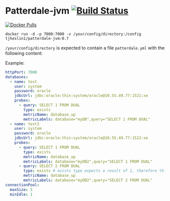 # Patterdale-jvm [![Build Status](https://travis-ci.org/tjheslin1/Patterdale-jvm.svg?branch=master)](https://travis-ci.org/tjheslin1/Patterdale-jvm)

[![Docker Pulls](https://img.shields.io/docker/pulls/tjheslin1/patterdale-jvm.svg?maxAge=604800)](https://hub.docker.com/r/tjheslin1/patterdale-jvm/)

`docker run -d -p 7000:7000 -v /your/config/directory:/config tjheslin1/patterdale-jvm:0.7`

`/your/config/directory` is expected to contain a file `patterdale.yml` with the following content:

Example:
```yml
httpPort: 7000
databases:
  - name: test
    user: system
    password: oracle
    jdbcUrl: jdbc:oracle:thin:system/oracle@10.55.49.77:1521:xe
    probes:
      - query: SELECT 1 FROM DUAL
        type: exists
        metricName: database_up
        metricLabels: database="myDB",query="SELECT 1 FROM DUAL"
  - name: test2
    user: system
    password: oracle
    jdbcUrl: jdbc:oracle:thin:system/oracle@10.55.49.77:1522:xe
    probes:
      - query: SELECT 1 FROM DUAL
        type: exists
        metricName: database_up
        metricLabels: database="myDB2",query="SELECT 1 FROM DUAL"
      - query: SELECT 2 FROM DUAL
        type: exists # exists type expects a result of 1, therefore this probe will fail
        metricName: database_up
        metricLabels: database="myDB2",query="SELECT 2 FROM DUAL"
connectionPool:
  maxSize: 5
  minIdle: 1
```